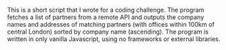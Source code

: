 This is a short script that I wrote for a coding challenge.
The program fetches a list of partners from a remote API and outputs the company names and addresses of matching partners (with offices within 100km of central London) sorted by company name (ascending).
The program is written in only vanilla Javascript, using no frameworks or external libraries.
